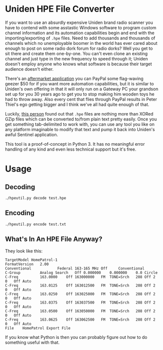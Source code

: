 # Uniden HPE File Converter

If you want to use an absurdly expensive Uniden brand radio scanner you have to contend with some asstastic Windows software to program custom channel information and its automation capabilities begin and end with the importing/exporting of `.hpe` files. Need to add thousands and thousands of channels which no unemployable boomer in the world has ever cared about enough to post on some radio dork forum for radio dorks? Well you get to sit there and create them one-by-one. You can't even clone an existing channel and just type in the new frequency to speed through it; Uniden doesn't employ anyone who knows what software is because their target audience doesn't either.

There's an [aftermarket application](https://proscan.org/) you can PayPal some flag-waving geezer $50 for if you want more automation capabilities, but it is similar to Uniden's own offering in that it will only run on a Gateway PC your grandson set up for you 30 years ago to get you to stop making him wooden toys he had to throw away. Also every cent that flies through PayPal results in Peter Thiel's ego getting bigger and I think we've all had quite enough of that.

Luckily, [this person](https://github.com/sq5bpf/hpe_open) found out that `.hpe` files are nothing more than XORed GZip files which can be converted to/from plain text pretty easily. Once you get something tab-delimited to work with, you can use any tool you like on any platform imaginable to modify that text and pump it back into Uniden's awful Sentinel application.

This tool is a proof-of-concept in Python 3. It has no meaningful error handling of any kind and even less technical support but it's free.

# Usage

## Decoding

`./hpeutil.py decode test.hpe`

## Encoding

`./hpeutil.py encode test.txt`

## What's In An HPE File Anyway?

They look like this:

```
TargetModel	HomePatrol-1
FormatVersion	2.00
Conventional			Federal 163-165 MHz	Off		Conventional
C-Group			Analog Search	Off	0.000000	0.000000	0.0	Circle
C-Freq			163.0000	Off	163000000	FM	TONE=Srch	208	Off	2	0	Off	Auto
C-Freq			163.0125	Off	163012500	FM	TONE=Srch	208	Off	2	0	Off	Auto
C-Freq			163.0250	Off	163025000	FM	TONE=Srch	208	Off	2	0	Off	Auto
C-Freq			163.0375	Off	163037500	FM	TONE=Srch	208	Off	2	0	Off	Auto
C-Freq			163.0500	Off	163050000	FM	TONE=Srch	208	Off	2	0	Off	Auto
C-Freq			163.0625	Off	163062500	FM	TONE=Srch	208	Off	2	0	Off	Auto
File	HomePatrol Export File
```

If you know what Python is then you can probably figure out how to do something useful with that.
